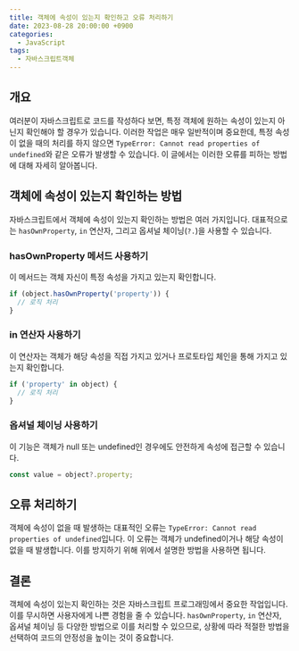 ```yaml
---
title: 객체에 속성이 있는지 확인하고 오류 처리하기
date: 2023-08-28 20:00:00 +0900
categories:
  - JavaScript
tags:
  - 자바스크립트객체
---
```


## 개요
여러분이 자바스크립트로 코드를 작성하다 보면, 특정 객체에 원하는 속성이 있는지 아닌지 확인해야 할 경우가 있습니다. 이러한 작업은 매우 일반적이며 중요한데, 특정 속성이 없을 때의 처리를 하지 않으면 `TypeError: Cannot read properties of undefined`와 같은 오류가 발생할 수 있습니다. 이 글에서는 이러한 오류를 피하는 방법에 대해 자세히 알아봅니다.

## 객체에 속성이 있는지 확인하는 방법
자바스크립트에서 객체에 속성이 있는지 확인하는 방법은 여러 가지입니다. 대표적으로는 `hasOwnProperty`, `in` 연산자, 그리고 옵셔널 체이닝(`?.`)을 사용할 수 있습니다.

### hasOwnProperty 메서드 사용하기
이 메서드는 객체 자신이 특정 속성을 가지고 있는지 확인합니다.
```javascript
if (object.hasOwnProperty('property')) {
  // 로직 처리
}
```

### in 연산자 사용하기
이 연산자는 객체가 해당 속성을 직접 가지고 있거나 프로토타입 체인을 통해 가지고 있는지 확인합니다.
```javascript
if ('property' in object) {
  // 로직 처리
}
```

### 옵셔널 체이닝 사용하기
이 기능은 객체가 null 또는 undefined인 경우에도 안전하게 속성에 접근할 수 있습니다.
```javascript
const value = object?.property;
```

## 오류 처리하기
객체에 속성이 없을 때 발생하는 대표적인 오류는 `TypeError: Cannot read properties of undefined`입니다. 이 오류는 객체가 undefined이거나 해당 속성이 없을 때 발생합니다. 이를 방지하기 위해 위에서 설명한 방법을 사용하면 됩니다.

## 결론
객체에 속성이 있는지 확인하는 것은 자바스크립트 프로그래밍에서 중요한 작업입니다. 이를 무시하면 사용자에게 나쁜 경험을 줄 수 있습니다. `hasOwnProperty`, `in` 연산자, 옵셔널 체이닝 등 다양한 방법으로 이를 처리할 수 있으므로, 상황에 따라 적절한 방법을 선택하여 코드의 안정성을 높이는 것이 중요합니다.
